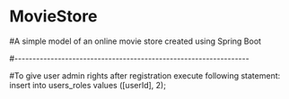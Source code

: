 # MovieStore
#A simple model of an online movie store created using Spring Boot

#-----------------------------------------------------------------

#To give user admin rights after registration execute following statement: insert into users_roles values ([userId], 2);